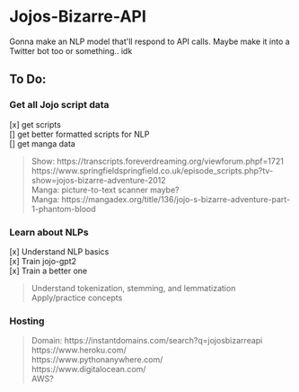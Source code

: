 # Jojos-Bizarre-API

Gonna make an NLP model that'll respond to API calls. Maybe make it into a Twitter bot too or something.. idk

## To Do:

### Get all Jojo script data<br>
[x] get scripts<br>
[] get better formatted scripts for NLP<br>
[] get manga data<br>
<blockquote>
Show: https://transcripts.foreverdreaming.org/viewforum.phpf=1721 <br>
https://www.springfieldspringfield.co.uk/episode_scripts.php?tv-show=jojos-bizarre-adventure-2012 <br>
Manga: picture-to-text scanner maybe? <br>
Manga: https://mangadex.org/title/136/jojo-s-bizarre-adventure-part-1-phantom-blood <br>
</blockquote>

### Learn about NLPs
[x] Understand NLP basics<br>
[x] Train jojo-gpt2<br>
[x] Train a better one<br>
<blockquote>
Understand tokenization, stemming, and lemmatization <br>
Apply/practice concepts<br>
</blockquote>

### Hosting
<blockquote>
Domain: https://instantdomains.com/search?q=jojosbizarreapi <br>
https://www.heroku.com/ <br>
https://www.pythonanywhere.com/ <br>
https://www.digitalocean.com/ <br>
AWS? <br>
</blockquote>
